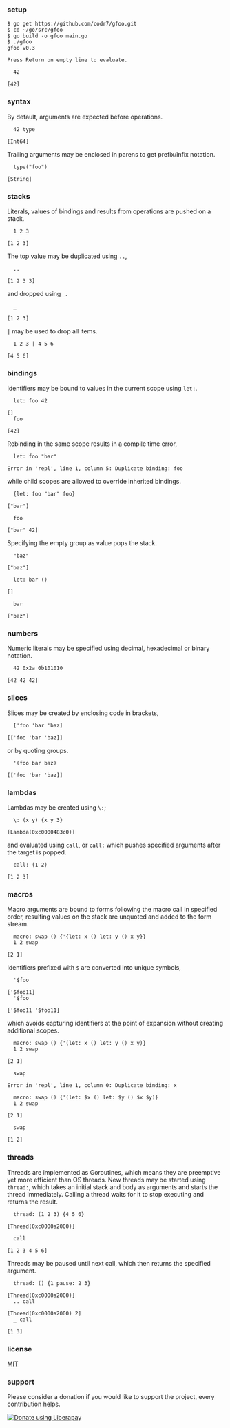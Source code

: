 ### setup

```
$ go get https://github.com/codr7/gfoo.git
$ cd ~/go/src/gfoo
$ go build -o gfoo main.go
$ ./gfoo
gfoo v0.3

Press Return on empty line to evaluate.

  42

[42]
```

### syntax
By default, arguments are expected before operations.

```
  42 type

[Int64]
```

Trailing arguments may be enclosed in parens to get prefix/infix notation.

```
  type("foo")

[String]
```

### stacks
Literals, values of bindings and results from operations are pushed on a stack.

```
  1 2 3

[1 2 3]
```

The top value may be duplicated using `..`,

```
  ..
  
[1 2 3 3]
```

and dropped using `_`.

```
  _
  
[1 2 3]
```

`|` may be used to drop all items.

```
  1 2 3 | 4 5 6

[4 5 6]
```

### bindings
Identifiers may be bound to values in the current scope using `let:`.

```
  let: foo 42

[]
  foo

[42]
```

Rebinding in the same scope results in a compile time error,

```
  let: foo "bar"

Error in 'repl', line 1, column 5: Duplicate binding: foo
```

while child scopes are allowed to override inherited bindings.

```
  {let: foo "bar" foo}

["bar"]

  foo

["bar" 42]
```

Specifying the empty group as value pops the stack.

```
  "baz"
  
["baz"]

  let: bar ()

[]

  bar

["baz"]
```

### numbers
Numeric literals may be specified using decimal, hexadecimal or binary notation.

```
  42 0x2a 0b101010

[42 42 42]
```

### slices
Slices may be created by enclosing code in brackets,

```
  ['foo 'bar 'baz]
  
[['foo 'bar 'baz]]
```

or by quoting groups.

```
  '(foo bar baz)
  
[['foo 'bar 'baz]]
```

### lambdas
Lambdas may be created using `\:`;

```
  \: (x y) {x y 3}

[Lambda(0xc0000483c0)]
```

and evaluated using `call`, or `call:` which pushes specified arguments after the target is popped.

```
  call: (1 2)

[1 2 3]
```

### macros
Macro arguments are bound to forms following the macro call in specified order, resulting values on the stack are unquoted and added to the form stream.

```
  macro: swap () {'{let: x () let: y () x y}}
  1 2 swap

[2 1]
```

Identifiers prefixed with `$` are converted into unique symbols,

```
  '$foo

['$foo11]
  '$foo

['$foo11 '$foo11]
```

which avoids capturing identifiers at the point of expansion without creating additional scopes.

```
  macro: swap () {'(let: x () let: y () x y)}
  1 2 swap

[2 1]

  swap

Error in 'repl', line 1, column 0: Duplicate binding: x
```

```
  macro: swap () {'(let: $x () let: $y () $x $y)}
  1 2 swap

[2 1]

  swap

[1 2]
```

### threads
Threads are implemented as Goroutines, which means they are preemptive yet more efficient than OS threads. New threads may be started using `thread:`, which takes an initial stack and body as arguments and starts the thread immediately. Calling a thread waits for it to stop executing and returns the result.

```
  thread: (1 2 3) {4 5 6}

[Thread(0xc0000a2000)]

  call

[1 2 3 4 5 6]
```

Threads may be paused until next call, which then returns the specified argument.

```
  thread: () {1 pause: 2 3}

[Thread(0xc0000a2000)]
  .. call

[Thread(0xc0000a2000) 2]
  _ call

[1 3]
```

### license
[MIT](https://github.com/codr7/gfoo/blob/master/LICENSE.txt)

### support
Please consider a donation if you would like to support the project, every contribution helps.

<a href="https://liberapay.com/codr7/donate"><img alt="Donate using Liberapay" src="https://liberapay.com/assets/widgets/donate.svg"></a>
